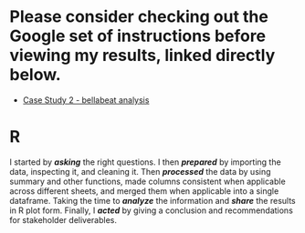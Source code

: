 # Please consider checking out the Google set of instructions before viewing my results, linked directly below.
 
* [Case Study 2 - bellabeat analysis](https://github.com/MjxSjx/Portfolio/blob/main/Case%20Study%202%20-%20bellabeat%20analysis/Case%20Study%202%20-%20bellabeat%20analysis.pdf)

# R
I started by <strong><em>asking</em></strong> the right questions. I then <strong><em>prepared</em></strong> by importing the data, inspecting it, and cleaning it. Then <strong><em>processed</em></strong> the data by using summary and other functions, made columns consistent when applicable across different sheets, and merged them when applicable into a single dataframe. Taking the time to <strong><em>analyze</em></strong> the information and <strong><em>share</em></strong> the results in R plot form. Finally, I <strong><em>acted</em></strong> by giving a conclusion and recommendations for stakeholder deliverables. 



